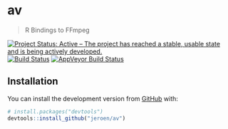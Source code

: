 # av

> R Bindings to FFmpeg

[![Project Status: Active – The project has reached a stable, usable state and is being actively developed.](http://www.repostatus.org/badges/latest/wip.svg)](http://www.repostatus.org/#wip)
[![Build Status](https://travis-ci.org/jeroen/av.svg?branch=master)](https://travis-ci.org/jeroen/av)
[![AppVeyor Build Status](https://ci.appveyor.com/api/projects/status/github/jeroen/av?branch=master)](https://ci.appveyor.com/project/jeroen/av)

## Installation

You can install the development version from [GitHub](https://github.com/) with:

```r
# install.packages("devtools")
devtools::install_github("jeroen/av")
```
